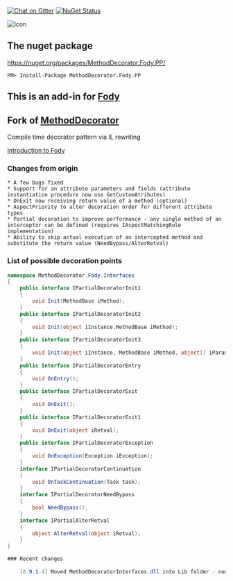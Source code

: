 [![Chat on Gitter](https://img.shields.io/gitter/room/fody/fody.svg?style=flat)](https://gitter.im/Fody/Fody)
[![NuGet Status](http://img.shields.io/nuget/v/MethodDecorator.Fody.svg?style=flat)](https://www.nuget.org/packages/MethodDecorator.Fody/)

![Icon](https://raw.github.com/Fody/MethodDecorator/master/Icons/package_icon.png)


## The nuget package

https://nuget.org/packages/MethodDecorator.Fody.PP/

    PM> Install-Package MethodDecorator.Fody.PP


## This is an add-in for [Fody](https://github.com/Fody/Fody/) 
## Fork of [MethodDecorator](https://github.com/Fody/MethodDecorator)

Compile time decorator pattern via IL rewriting

[Introduction to Fody](http://github.com/Fody/Fody/wiki/SampleUsage)

### Changes from origin

	* A few bugs fixed
	* Support for an attribute parameters and fields (attribute instantiation procedure now use GetCustomAtributes)
	* OnExit now receiving return value of a method (optional)
	* AspectPriority to alter decoration order for different attribute types
	* Partial decoration to improve performance - any single method of an interceptor can be defined (requires IAspectMatchingRule implementation)
	* Ability to skip actual execution of an intercepted method and substitute the return value (NeedBypass/AlterRetval)
	
### List of possible decoration points

```c#
namespace MethodDecorator.Fody.Interfaces
{
    public interface IPartialDecoratorInit1
    {
        void Init(MethodBase iMethod);
    }
    public interface IPartialDecoratorInit2
    {
        void Init(object iInstance,MethodBase iMethod);
    }
    public interface IPartialDecoratorInit3
    {
        void Init(object iInstance, MethodBase iMethod, object[] iParameters);
    }
    public interface IPartialDecoratorEntry
    {
        void OnEntry();
    }
    public interface IPartialDecoratorExit
    {
        void OnExit();
    }
    public interface IPartialDecoratorExit1
    {
        void OnExit(object iRetval);
    }
    public interface IPartialDecoratorException
    {
        void OnException(Exception iException);
    }
    interface IPartialDecoratorContinuation
    {
        void OnTaskContinuation(Task task);
    }
    interface IPartialDecoratorNeedBypass
    {
        bool NeedBypass();
    }
    interface IPartialAlterRetval
    {
        object AlterRetval(object iRetval);
    }
}

### Recent changes
	
	[0.9.1.4] Moved MethodDecoratorInterfaces.dll into Lib folder - now it will be put into project references when installing the package	
